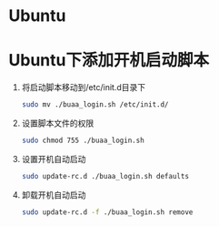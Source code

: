 # Ubuntu

# Ubuntu下添加开机启动脚本

1. 将启动脚本移动到/etc/init.d目录下

   ```bash
   sudo mv ./buaa_login.sh /etc/init.d/
   ```

2. 设置脚本文件的权限

   ```bash
   sudo chmod 755 ./buaa_login.sh
   ```

3. 设置开机自动启动

   ```bash
   sudo update-rc.d ./buaa_login.sh defaults
   ```

4. 卸载开机自动启动

   ```bash
   sudo update-rc.d -f ./buaa_login.sh remove
   ```

   